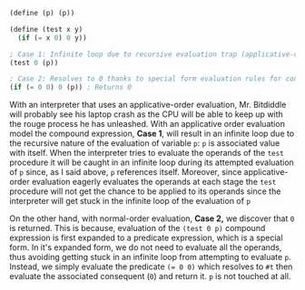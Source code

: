 
```scheme
(define (p) (p))

(define (test x y)
  (if (= x 0) 0 y))

; Case 1: Infinite loop due to recursive evaluation trap (applicative-order evaluation)
(test 0 (p))

; Case 2: Resolves to 0 thanks to special form evaluation rules for conditions (normal-order evaluation)
(if (= 0 0) 0 (p)) ; Returns 0
```

With an interpreter that uses an applicative-order evaluation, Mr. Bitdiddle will probably see his laptop crash as the CPU will be able to keep up with the rouge process he has unleashed. With an applicative order evaluation model the compound expression, **Case 1**, will result in an infinite loop due to the recursive nature of the evaluation of variable `p`: `p` is associated value with itself. When the interpreter tries to evaluate the operands of the `test` procedure it will be caught in an infinite loop during its attempted evaluation of `p` since, as I said above, `p` references itself. Moreover, since applicative-order evaluation eagerly evaluates the operands at each stage the `test` procedure will not get the chance to be applied to its operands since the interpreter will get stuck in the infinite loop of the evaluation of `p`

On the other hand, with normal-order evaluation, **Case 2,** we discover that `0` is returned. This is because, evaluation of the `(test 0 p)` compound expression is first expanded to a predicate expression, which is a special form. In it's expanded form, we do not need to evaluate all the operands, thus avoiding getting stuck in an infinite loop from attempting to evaluate `p`. Instead, we simply evaluate the predicate `(= 0 0)` which resolves to `#t` then evaluate the associated consequent (`0`) and return it. `p` is not touched at all.
